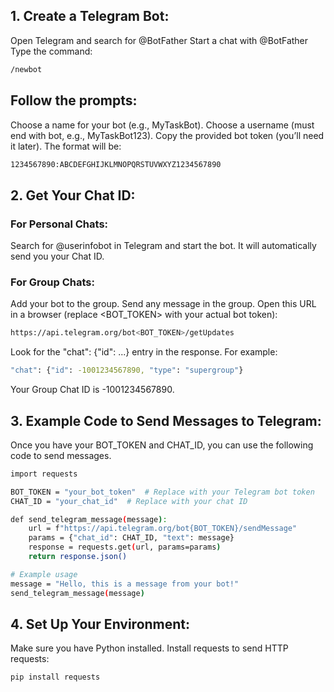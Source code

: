 ## 1. Create a Telegram Bot:
Open Telegram and search for @BotFather
Start a chat with @BotFather
Type the command:
```bash
/newbot
```
## Follow the prompts:
Choose a name for your bot (e.g., MyTaskBot).
Choose a username (must end with bot, e.g., MyTaskBot123).
Copy the provided bot token (you’ll need it later). The format will be:
```bash
1234567890:ABCDEFGHIJKLMNOPQRSTUVWXYZ1234567890
```
## 2. Get Your Chat ID:
### For Personal Chats:
Search for @userinfobot in Telegram and start the bot.
It will automatically send you your Chat ID.
### For Group Chats:
Add your bot to the group.
Send any message in the group.
Open this URL in a browser (replace <BOT_TOKEN> with your actual bot token):
```bash
https://api.telegram.org/bot<BOT_TOKEN>/getUpdates
```
Look for the "chat": {"id": ...} entry in the response.
For example:
```bash
"chat": {"id": -1001234567890, "type": "supergroup"}
```
Your Group Chat ID is -1001234567890.

## 3. Example Code to Send Messages to Telegram:
Once you have your BOT_TOKEN and CHAT_ID, you can use the following code to send messages.

```bash
import requests

BOT_TOKEN = "your_bot_token"  # Replace with your Telegram bot token
CHAT_ID = "your_chat_id"  # Replace with your chat ID

def send_telegram_message(message):
    url = f"https://api.telegram.org/bot{BOT_TOKEN}/sendMessage"
    params = {"chat_id": CHAT_ID, "text": message}
    response = requests.get(url, params=params)
    return response.json()

# Example usage
message = "Hello, this is a message from your bot!"
send_telegram_message(message)
```

## 4. Set Up Your Environment:
Make sure you have Python installed.
Install requests to send HTTP requests:
```bash
pip install requests
```
